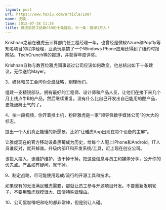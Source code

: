 ```yaml
---
layout: post
url: https://www.huxiu.com/article/1887
name: 虎嗅
time: 2012-07-18 11:26
title: 雅虎前员工给新CEO的十条建议。头一条：裁掉1万人！
---
```

Krishnan之前在雅虎云计算部门任工程经理一年，也曾经是微软Azure和Popfly等知名项目的程序经理，业余玩票搞了一个Windows Phone应用还得到了纽约时报网站、TechCrunch等的报道，并获得年度评奖。

Krishnan自称与数百位雅虎同事谈过公司应该如何改变，他总结出如下十条建议，无偿送给Mayer。

3、媒体和员工会问你全盘战略，别理他们。

组建一支精锐部队，拥有最好的工程师、设计师和产品人员，让他们在接下来几个月上线点牛B的产品，然后继续重复。没有什么比自己开发出自己能用的酷产品，更能鼓舞士气的了。

4、拍一段视频，你开着推土机，粉碎雅虎是一家“领导性数字媒体公司”的大大的标志。

提出一个人们真正能懂的新愿景，比如“让雅虎App出现在每个设备的主屏”。

让雅虎现在的官方移动设备黑莓成为历史，给每个人配上iPhone和Android。IT人员谁反对，就开掉谁。升级内部IT和开发系统/工具，赶上现在创业公司。

该投入投入，该维护维护，该干掉干掉。把这些信息与员工和媒体分享，公开你的优先点。产品如有疑问，就干掉。

9、制定战略，尽可能使用现成/流行的开源工具和技术。

如果现有的无法满足雅虎需要，那就让员工参与开源项目开发。不要重新发明轮子，不要用雅虎规模很大、国情特殊做理由。

10、公司里咖啡吧和吃的都非常棒，但是别让人碰。

